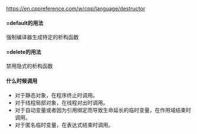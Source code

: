https://en.cppreference.com/w/cpp/language/destructor
#### =default的用法
强制编译器生成特定的析构函数

#### =delete的用法
禁用隐式的析构函数

#### 什么时候调用
* 对于静态对象，在程序终止时调用。
* 对于线程局部对象，在线程对出时调用。
* 对于自动变量或者因为引用绑定而导致生命延长的临时变量，在作用域结束时调用。
* 对于匿名临时变量，在表达式结束时调用。
